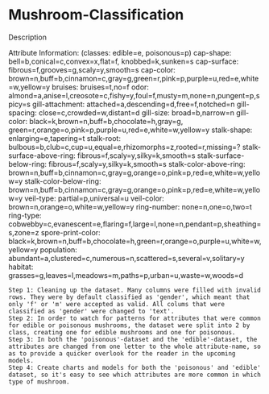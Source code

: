 # Mushroom-Classification
Description

Attribute Information: (classes: edible=e, poisonous=p)
    cap-shape: bell=b,conical=c,convex=x,flat=f, knobbed=k,sunken=s
    cap-surface: fibrous=f,grooves=g,scaly=y,smooth=s
    cap-color: brown=n,buff=b,cinnamon=c,gray=g,green=r,pink=p,purple=u,red=e,white=w,yellow=y
    bruises: bruises=t,no=f
    odor: almond=a,anise=l,creosote=c,fishy=y,foul=f,musty=m,none=n,pungent=p,spicy=s
    gill-attachment: attached=a,descending=d,free=f,notched=n
    gill-spacing: close=c,crowded=w,distant=d
    gill-size: broad=b,narrow=n
    gill-color: black=k,brown=n,buff=b,chocolate=h,gray=g, green=r,orange=o,pink=p,purple=u,red=e,white=w,yellow=y
    stalk-shape: enlarging=e,tapering=t
    stalk-root: bulbous=b,club=c,cup=u,equal=e,rhizomorphs=z,rooted=r,missing=?
    stalk-surface-above-ring: fibrous=f,scaly=y,silky=k,smooth=s
    stalk-surface-below-ring: fibrous=f,scaly=y,silky=k,smooth=s
    stalk-color-above-ring: brown=n,buff=b,cinnamon=c,gray=g,orange=o,pink=p,red=e,white=w,yellow=y
    stalk-color-below-ring: brown=n,buff=b,cinnamon=c,gray=g,orange=o,pink=p,red=e,white=w,yellow=y
    veil-type: partial=p,universal=u
    veil-color: brown=n,orange=o,white=w,yellow=y
    ring-number: none=n,one=o,two=t
    ring-type: cobwebby=c,evanescent=e,flaring=f,large=l,none=n,pendant=p,sheathing=s,zone=z
    spore-print-color: black=k,brown=n,buff=b,chocolate=h,green=r,orange=o,purple=u,white=w,yellow=y
    population: abundant=a,clustered=c,numerous=n,scattered=s,several=v,solitary=y
    habitat: grasses=g,leaves=l,meadows=m,paths=p,urban=u,waste=w,woods=d
    
    Step 1: Cleaning up the dataset. Many columns were filled with invalid rows. They were by default classified as 'gender', which meant that only 'f' or 'm' were accepted as valid. All colums that were classified as 'gender' were changed to 'text'.
    Step 2: In order to watch for patterns for attributes that were common for edible or poisonous mushrooms, the dataset were split into 2 by class, creating one for edible mushrooms and one for poisonous. 
    Step 3: In both the 'poisonous'-dataset and the 'edible'-dataset, the attributes are changed from one letter to the whole attribute-name, so as to provide a quicker overlook for the reader in the upcoming models.
    Step 4: Create charts and models for both the 'poisonous' and 'edible' dataset, so it's easy to see which attributes are more common in which type of mushroom. 
